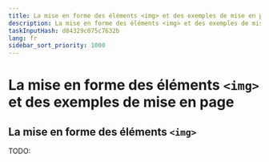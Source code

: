 ```yaml
---
title: La mise en forme des éléments <img> et des exemples de mise en page
description: La mise en forme des éléments <img> et des exemples de mise en page
taskInputHash: d84329c075c7632b
lang: fr
sidebar_sort_priority: 1000
---
```

# La mise en forme des éléments `<img>` et des exemples de mise en page

## La mise en forme des éléments `<img>`

TODO:
